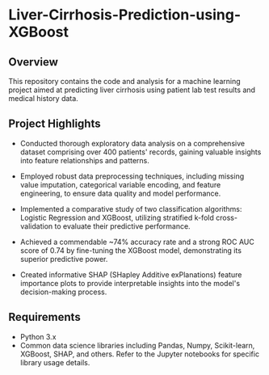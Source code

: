 # Liver-Cirrhosis-Prediction-using-XGBoost


## Overview
This repository contains the code and analysis for a machine learning project aimed at predicting liver cirrhosis using patient lab test results and medical history data.

## Project Highlights
- Conducted thorough exploratory data analysis on a comprehensive dataset comprising over 400 patients' records, gaining valuable insights into feature relationships and patterns.

- Employed robust data preprocessing techniques, including missing value imputation, categorical variable encoding, and feature engineering, to ensure data quality and model performance.

- Implemented a comparative study of two classification algorithms: Logistic Regression and XGBoost, utilizing stratified k-fold cross-validation to evaluate their predictive performance.

- Achieved a commendable ~74% accuracy rate and a strong ROC AUC score of 0.74 by fine-tuning the XGBoost model, demonstrating its superior predictive power.

- Created informative SHAP (SHapley Additive exPlanations) feature importance plots to provide interpretable insights into the model's decision-making process.

## Requirements
- Python 3.x
- Common data science libraries including Pandas, Numpy, Scikit-learn, XGBoost, SHAP, and others. Refer to the Jupyter notebooks for specific library usage details.
